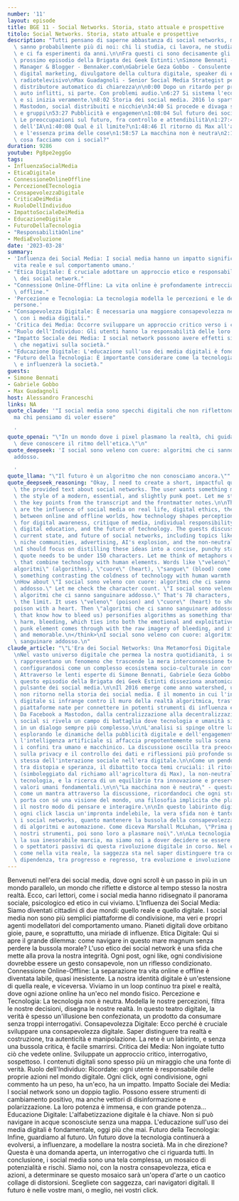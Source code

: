 ```yaml
---
number: '11'
layout: episode
title: BGE 11 - Social Networks. Storia, stato attuale e prospettive
titolo: Social Networks. Storia, stato attuale e prospettive
description: "Tutti pensano di saperne abbastanza di social networks, ma alcuni ne\
  \ sanno probabilmente più di noi: chi li studia, ci lavora, ne studia i dati\
  \ e ci fa esperimenti da anni.\n\nFra questi ci sono decisamente gli ospiti del\
  \ prossimo episodio della Brigata dei Geek Estinti:\nSimone Bennati - Social Media\
  \ Manager & Blogger - Bennaker.com\nGabriele Geza Gobbo - Consulente e docente in\
  \ digital marketing, divulgatore della cultura digitale, speaker di eventi e conduttore\
  \ radiotelevisivo\nMax Guadagnoli - Senior Social Media Strategist per ripicca e\
  \ distributore automatico di chiarezza\n\n0:00 Dopo un ritardo per problemi audio\
  \ auto inflitti, si parte. Con problemi audio.\n6:27 Si sistema l'eco assassino\
  \ e si inizia veramente.\n8:02 Storia dei social media. 2016 lo spartiacque.\n22:10\
  \ Mastodon, social distribuiti e nicchie\n34:40 Si procede e divaga su social, comunità\
  \ e gruppi\n53:27 Pubblicità e engagemen\n1:08:04 Sul futuro dei social\n1:20:00\
  \ Le preoccupazioni sul futuro, fra controllo e attendibilità\n1:27:40 Sull'esplosione\
  \ dell'IA\n1:40:08 Qual è il limite?\n1:48:46 Il ritorno di Max all'agricoltura\
  \ e l'essenza prima delle cose\n1:58:57 La macchina non è neutra\n2:14:42 E quindi,\
  \ cosa facciamo con i social?"
duration: 9286
youtube: Pg8pe2eggGo
tags:
- InfluenzaSocialMedia
- EticaDigitale
- ConnessioneOnlineOffline
- PercezioneETecnologia
- ConsapevolezzaDigitale
- CriticaDeiMedia
- RuoloDellIndividuo
- ImpattoSocialeDeiMedia
- EducazioneDigitale
- FuturoDellaTecnologia
- "ResponsabilitàOnline"
- MediaEvoluzione
date: '2023-03-28'
summary:
- 'Influenza dei Social Media: I social media hanno un impatto significativo sulla
  vita reale e sul comportamento umano.'
- "Etica Digitale: È cruciale adottare un approccio etico e responsabile nell'uso\
  \ dei social network."
- "Connessione Online-Offline: La vita online è profondamente intrecciata con quella\
  \ offline."
- 'Percezione e Tecnologia: La tecnologia modella le percezioni e le decisioni delle
  persone.'
- "Consapevolezza Digitale: È necessaria una maggiore consapevolezza nell'interazione\
  \ con i media digitali."
- 'Critica dei Media: Occorre sviluppare un approccio critico verso i contenuti digitali.'
- "Ruolo dell'Individuo: Gli utenti hanno la responsabilità delle loro azioni online."
- "Impatto Sociale dei Media: I social network possono avere effetti sia positivi\
  \ che negativi sulla società."
- "Educazione Digitale: L'educazione sull'uso dei media digitali è fondamentale."
- "Futuro della Tecnologia: È importante considerare come la tecnologia evolverà\
  \ e influenzerà la società."
guests:
- Simone Bennati
- Gabriele Gobbo
- Max Guadagnoli
host: Alessandro Franceschi
links: NA
quote_claude: '"I social media sono specchi digitali che non riflettono chi siamo,
  ma chi pensiamo di voler essere"

  '
quote_openai: "\"In un mondo dove i pixel plasmano la realtà, chi guida la danza\
  \ deve conoscere il ritmo dell'etica.\"\n"
quote_deepseek: 'I social sono veleno con cuore: algoritmi che ci sanno sanguinare
  addosso.

  '
quote_llama: "\"Il futuro è un algoritmo che non conosciamo ancora.\""
quote_deepseek_reasoning: "Okay, I need to create a short, impactful quote based on\
  \ the provided text about social networks. The user wants something memorable, in\
  \ the style of a modern, essential, and slightly punk poet. Let me start by reviewing\
  \ the key points from the transcript and the frontmatter notes.\n\nThe main themes\
  \ are the influence of social media on real life, digital ethics, the connection\
  \ between online and offline worlds, how technology shapes perceptions, the need\
  \ for digital awareness, critique of media, individual responsibility, social impact,\
  \ digital education, and the future of technology. The guests discussed the history,\
  \ current state, and future of social networks, including topics like Mastodon,\
  \ niche communities, advertising, AI's explosion, and the non-neutrality of technology.\n\
  \nI should focus on distilling these ideas into a concise, punchy statement. The\
  \ quote needs to be under 150 characters. Let me think of metaphors or strong phrases\
  \ that combine technology with human elements. Words like \"veleno\" (poison), \"\
  algoritmi\" (algorithms), \"cuore\" (heart), \"sangue\" (blood) come to mind. Maybe\
  \ something contrasting the coldness of technology with human warmth or struggle.\n\
  \nHow about \"I social sono veleno con cuore: algoritmi che ci sanno sanguinare\
  \ addosso.\" Let me check the character count. \"I social sono veleno con cuore:\
  \ algoritmi che ci sanno sanguinare addosso.\" That's 78 characters, well within\
  \ the limit. It uses \"veleno\" (poison) and \"cuore\" (heart) to show the duality\u2014\
  poison with a heart. Then \"algoritmi che ci sanno sanguinare addosso\" (algorithms\
  \ that know how to bleed us) personifies algorithms as something that can cause\
  \ harm, bleeding, which ties into both the emotional and exploitative aspects. The\
  \ punk element comes through with the raw imagery of bleeding, and it's concise\
  \ and memorable.\n</think>\nI social sono veleno con cuore: algoritmi che ci sanno\
  \ sanguinare addosso.\n"
claude_article: "\"L'Era dei Social Networks: Una Metamorfosi Digitale in Corso\"\n\
  \nNel vasto universo digitale che permea la nostra quotidianità, i social networks\
  \ rappresentano un fenomeno che trascende la mera interconnessione tecnologica,\
  \ configurandosi come un complesso ecosistema socio-culturale in continua evoluzione.\
  \ Attraverso le lenti esperte di Simone Bennati, Gabriele Geza Gobbo e Max Guadagnoli,\
  \ questo episodio della Brigata dei Geek Estinti disseziona anatomicamente il corpo\
  \ pulsante dei social media.\n\nIl 2016 emerge come anno watershed, un punto di\
  \ non ritorno nella storia dei social media. È il momento in cui l'innocenza\
  \ digitale si infrange contro il muro della realtà algoritmica, trasformando\
  \ piattaforme nate per connettere in potenti strumenti di influenza e manipolazione.\
  \ Da Facebook a Mastodon, dalla centralizzazione alla decentralizzazione, il panorama\
  \ social si rivela un campo di battaglia dove tecnologia e umanità si confrontano\
  \ in un dialogo sempre più complesso.\n\nL'analisi si spinge oltre la superficie,\
  \ esplorando le dinamiche della pubblicità digitale e dell'engagement, mentre\
  \ l'intelligenza artificiale si affaccia prepotentemente sulla scena, ridefinendo\
  \ i confini tra umano e macchinico. La discussione oscilla tra preoccupazioni concrete\
  \ sulla privacy e il controllo dei dati e riflessioni più profonde sulla natura\
  \ stessa dell'interazione sociale nell'era digitale.\n\nCome un pendolo che oscilla\
  \ tra distopia e speranza, il dibattito tocca temi cruciali: il ritorno alle radici\
  \ (simboleggiato dal richiamo all'agricoltura di Max), la non-neutralità della\
  \ tecnologia, e la ricerca di un equilibrio tra innovazione e preservazione dei\
  \ valori umani fondamentali.\n\n\"La macchina non è neutra\" - questa frase risuona\
  \ come un mantra attraverso la discussione, ricordandoci che ogni strumento tecnologico\
  \ porta con sé una visione del mondo, una filosofia implicita che plasma silenziosamente\
  \ il nostro modo di pensare e interagire.\n\nIn questo labirinto digitale, dove\
  \ ogni click lascia un'impronta indelebile, la vera sfida non è tanto navigare\
  \ i social networks, quanto mantenere la bussola della consapevolezza in un oceano\
  \ di algoritmi e automazione. Come diceva Marshall McLuhan, \"Prima plasmiamo i\
  \ nostri strumenti, poi sono loro a plasmare noi\".\n\nLa tecnologia sociale continua\
  \ la sua inesorabile marcia, ma siamo noi a dover decidere se essere attori consapevoli\
  \ o spettatori passivi di questa rivoluzione digitale in corso. Nel cyberspazio,\
  \ come nella vita reale, la saggezza sta nel saper distinguere tra connessione e\
  \ dipendenza, tra progresso e regresso, tra evoluzione e involuzione.\n"
---
```

Benvenuti nell'era dei social media, dove ogni scroll è un passo in più in un mondo parallelo, un mondo che riflette e distorce al tempo stesso la nostra realtà. Ecco, cari lettori, come i social media hanno ridisegnato il panorama sociale, psicologico ed etico in cui viviamo.
L'Influenza dei Social Media: Siamo diventati cittadini di due mondi: quello reale e quello digitale. I social media non sono più semplici piattaforme di condivisione, ma veri e propri agenti modellatori del comportamento umano. Pianeti digitali dove orbitano gioie, paure, e soprattutto, una miriade di influenze.
Etica Digitale: Qui si apre il grande dilemma: come navigare in questo mare magnum senza perdere la bussola morale? L'uso etico dei social network è una sfida che mette alla prova la nostra integrità. Ogni post, ogni like, ogni condivisione dovrebbe essere un gesto consapevole, non un riflesso condizionato.
Connessione Online-Offline: La separazione tra vita online e offline è diventata labile, quasi inesistente. La nostra identità digitale è un'estensione di quella reale, e viceversa. Viviamo in un loop continuo tra pixel e realtà, dove ogni azione online ha un'eco nel mondo fisico.
Percezione e Tecnologia: La tecnologia non è neutra. Modella le nostre percezioni, filtra le nostre decisioni, disegna le nostre realtà. In questo teatro digitale, la verità è spesso un'illusione ben confezionata, un prodotto da consumare senza troppi interrogativi.
Consapevolezza Digitale: Ecco perché è cruciale sviluppare una consapevolezza digitale. Saper distinguere tra realtà e costruzione, tra autenticità e manipolazione. La rete è un labirinto, e senza una bussola critica, è facile smarrirsi.
Critica dei Media: Non ingoiate tutto ciò che vedete online. Sviluppate un approccio critico, interrogativo, sospettoso. I contenuti digitali sono spesso più un miraggio che una fonte di verità.
Ruolo dell'Individuo: Ricordate: ogni utente è responsabile delle proprie azioni nel mondo digitale. Ogni click, ogni condivisione, ogni commento ha un peso, ha un'eco, ha un impatto.
Impatto Sociale dei Media: I social network sono un doppio taglio. Possono essere strumenti di cambiamento positivo, ma anche vettori di disinformazione e polarizzazione. La loro potenza è immensa, e con grande potenza...
Educazione Digitale: L'alfabetizzazione digitale è la chiave. Non si può navigare in acque sconosciute senza una mappa. L'educazione sull'uso dei media digitali è fondamentale, oggi più che mai.
Futuro della Tecnologia: Infine, guardiamo al futuro. Un futuro dove la tecnologia continuerà a evolversi, a influenzare, a modellare la nostra società. Ma in che direzione? Questa è una domanda aperta, un interrogativo che ci riguarda tutti.
In conclusione, i social media sono una tela complessa, un mosaico di potenzialità e rischi. Siamo noi, con la nostra consapevolezza, etica e azioni, a determinare se questo mosaico sarà un'opera d'arte o un caotico collage di distorsioni. Scegliete con saggezza, cari navigatori digitali. Il futuro è nelle vostre mani, o meglio, nei vostri click.